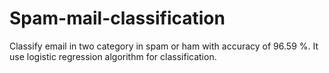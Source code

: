 # Spam-mail-classification
Classify email in two category in spam or ham with accuracy of 96.59 %.
It use logistic regression algorithm for classification.

